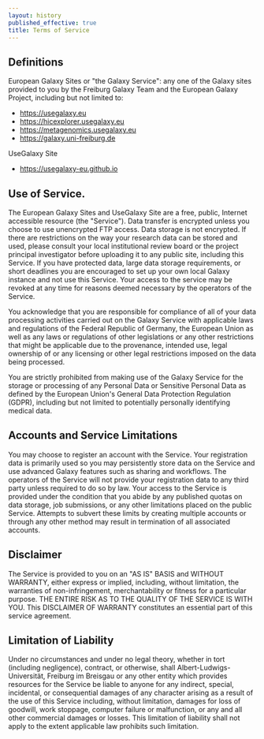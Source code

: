 ```yaml
---
layout: history
published_effective: true
title: Terms of Service
---
```


## Definitions

European Galaxy Sites or "the Galaxy Service": any one of the Galaxy sites provided to you by the Freiburg Galaxy Team and the European Galaxy Project, including but not limited to:

- https://usegalaxy.eu
- https://hicexplorer.usegalaxy.eu
- https://metagenomics.usegalaxy.eu
- https://galaxy.uni-freiburg.de

UseGalaxy Site

- https://usegalaxy-eu.github.io

## Use of Service.

The European Galaxy Sites and UseGalaxy Site are a free, public, Internet
accessible resource (the "Service"). Data transfer is encrypted unless you
choose to use unencrypted FTP access. Data storage is not encrypted. If there
are restrictions on the way your research data can be stored and used, please
consult your local institutional review board or the project principal
investigator before uploading it to any public site, including this Service. If
you have protected data, large data storage requirements, or short deadlines
you are encouraged to set up your own local Galaxy instance and not use this
Service. Your access to the service may be revoked at any time for reasons
deemed necessary by the operators of the Service.

You acknowledge that you are responsible for compliance of all of your data
processing activities carried out on the Galaxy Service with applicable laws
and regulations of the Federal Republic of Germany, the European Union as well
as any laws or regulations of other legislations or any other restrictions that
might be applicable due to the provenance, intended use, legal ownership of or
any licensing or other legal restrictions imposed on the data being processed.

You are strictly prohibited from making use of the Galaxy Service for the
storage or processing of any Personal Data or Sensitive Personal Data as
defined by the European Union's General Data Protection Regulation (GDPR),
including but not limited to potentially personally identifying medical data.

## Accounts and Service Limitations

You may choose to register an account with the Service. Your registration data
is primarily used so you may persistently store data on the Service and use
advanced Galaxy features such as sharing and workflows. The operators of the
Service will not provide your registration data to any third party unless
required to do so by law. Your access to the Service is provided under the
condition that you abide by any published quotas on data storage, job
submissions, or any other limitations placed on the public Service. Attempts to
subvert these limits by creating multiple accounts or through any other method
may result in termination of all associated accounts.

## Disclaimer

The Service is provided to you on an "AS IS" BASIS and WITHOUT WARRANTY, either
express or implied, including, without limitation, the warranties of
non-infringement, merchantability or fitness for a particular purpose. THE
ENTIRE RISK AS TO THE QUALITY OF THE SERVICE IS WITH YOU. This DISCLAIMER OF
WARRANTY constitutes an essential part of this service agreement.

## Limitation of Liability

Under no circumstances and under no legal theory, whether in tort (including
negligence), contract, or otherwise, shall Albert-Ludwigs-Universität, Freiburg
im Breisgau or any other entity which provides resources for the Service be
liable to anyone for any indirect, special, incidental, or consequential
damages of any character arising as a result of the use of this Service
including, without limitation, damages for loss of goodwill, work stoppage,
computer failure or malfunction, or any and all other commercial damages or
losses. This limitation of liability shall not apply to the extent applicable
law prohibits such limitation.
